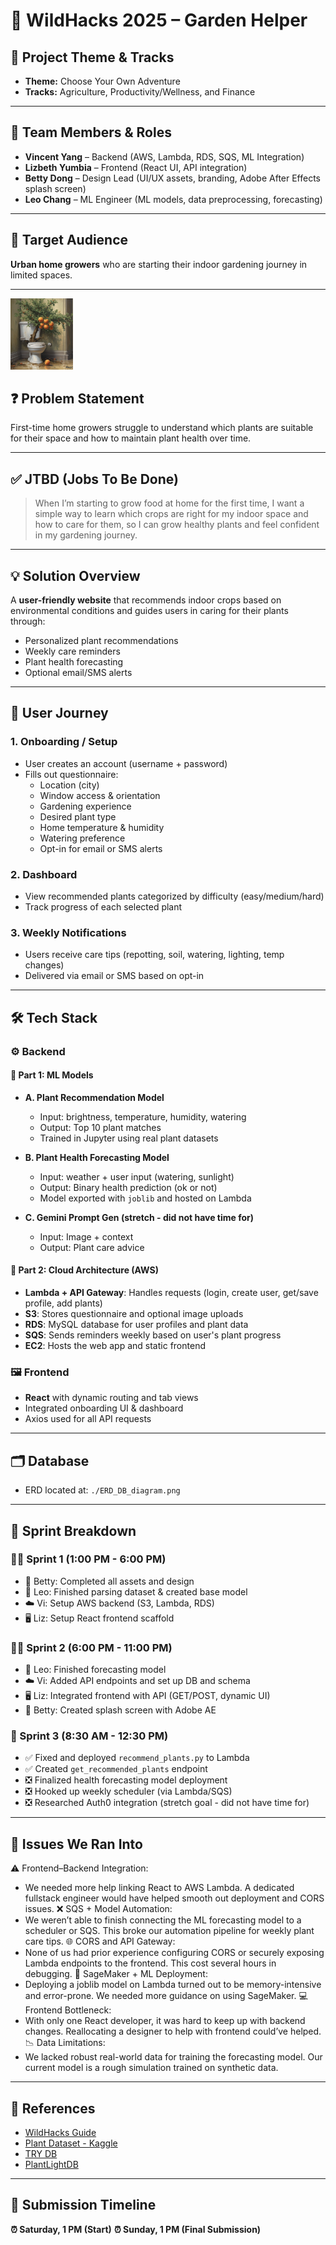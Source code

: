 # 🌱 WildHacks 2025 – Garden Helper

## 🎯 Project Theme & Tracks
- **Theme:** Choose Your Own Adventure
- **Tracks:** Agriculture, Productivity/Wellness, and Finance

---

## 👥 Team Members & Roles
- **Vincent Yang** – Backend (AWS, Lambda, RDS, SQS, ML Integration)
- **Lizbeth Yumbia** – Frontend (React UI, API integration)
- **Betty Dong** – Design Lead (UI/UX assets, branding, Adobe After Effects splash screen)
- **Leo Chang** – ML Engineer (ML models, data preprocessing, forecasting)

---

## 🌿 Target Audience
**Urban home growers** who are starting their indoor gardening journey in limited spaces.

---
<img src="toileeto.png" alt="Toileeto" width="100">

## ❓ Problem Statement
First-time home growers struggle to understand which plants are suitable for their space and how to maintain plant health over time.

---

## ✅ JTBD (Jobs To Be Done)
> When I’m starting to grow food at home for the first time, I want a simple way to learn which crops are right for my indoor space and how to care for them, so I can grow healthy plants and feel confident in my gardening journey.

---

## 💡 Solution Overview
A **user-friendly website** that recommends indoor crops based on environmental conditions and guides users in caring for their plants through:
- Personalized plant recommendations
- Weekly care reminders
- Plant health forecasting
- Optional email/SMS alerts

---

## 🌼 User Journey
### 1. Onboarding / Setup
- User creates an account (username + password)
- Fills out questionnaire:
  - Location (city)
  - Window access & orientation
  - Gardening experience
  - Desired plant type
  - Home temperature & humidity
  - Watering preference
  - Opt-in for email or SMS alerts

### 2. Dashboard
- View recommended plants categorized by difficulty (easy/medium/hard)
- Track progress of each selected plant

### 3. Weekly Notifications
- Users receive care tips (repotting, soil, watering, lighting, temp changes)
- Delivered via email or SMS based on opt-in

---

## 🛠️ Tech Stack

### ⚙️ Backend
#### 🔹 Part 1: ML Models
- **A. Plant Recommendation Model**  
  - Input: brightness, temperature, humidity, watering
  - Output: Top 10 plant matches
  - Trained in Jupyter using real plant datasets

- **B. Plant Health Forecasting Model**
  - Input: weather + user input (watering, sunlight)
  - Output: Binary health prediction (ok or not)
  - Model exported with `joblib` and hosted on Lambda

- **C. Gemini Prompt Gen (stretch - did not have time for)**
  - Input: Image + context
  - Output: Plant care advice

#### 🔹 Part 2: Cloud Architecture (AWS)
- **Lambda + API Gateway**: Handles requests (login, create user, get/save profile, add plants)
- **S3**: Stores questionnaire and optional image uploads
- **RDS**: MySQL database for user profiles and plant data
- **SQS**: Sends reminders weekly based on user's plant progress
- **EC2**: Hosts the web app and static frontend

### 🖼️ Frontend
- **React** with dynamic routing and tab views
- Integrated onboarding UI & dashboard
- Axios used for all API requests

---

## 🗂️ Database
- ERD located at: `./ERD_DB_diagram.png`

---

## 📆 Sprint Breakdown

### 🏃‍♂️ Sprint 1 (1:00 PM - 6:00 PM)
- 🎨 Betty: Completed all assets and design
- 🤖 Leo: Finished parsing dataset & created base model
- ☁️ Vi: Setup AWS backend (S3, Lambda, RDS)
- 🖥️ Liz: Setup React frontend scaffold

### 🏃‍♀️ Sprint 2 (6:00 PM - 11:00 PM)
- 🤖 Leo: Finished forecasting model
- ☁️ Vi: Added API endpoints and set up DB and schema
- 🖥️ Liz: Integrated frontend with API (GET/POST, dynamic UI)
- 🎨 Betty: Created splash screen with Adobe AE

### 🏁 Sprint 3 (8:30 AM - 12:30 PM)
- ✅ Fixed and deployed `recommend_plants.py` to Lambda
- ✅ Created `get_recommended_plants` endpoint
- ❎ Finalized health forecasting model deployment
- ❎ Hooked up weekly scheduler (via Lambda/SQS)
- ❎ Researched Auth0 integration (stretch goal - did not have time for)

---

## 🚧 Issues We Ran Into
⚠️ Frontend–Backend Integration:
- We needed more help linking React to AWS Lambda. A dedicated fullstack engineer would have helped smooth out deployment and CORS issues.
❌ SQS + Model Automation:
- We weren’t able to finish connecting the ML forecasting model to a scheduler or SQS. This broke our automation pipeline for weekly plant care tips.
🌐 CORS and API Gateway:
- None of us had prior experience configuring CORS or securely exposing Lambda endpoints to the frontend. This cost several hours in debugging.
🧠 SageMaker + ML Deployment:
- Deploying a joblib model on Lambda turned out to be memory-intensive and error-prone. We needed more guidance on using SageMaker.
💻 Frontend Bottleneck:
- With only one React developer, it was hard to keep up with backend changes. Reallocating a designer to help with frontend could’ve helped.
📉 Data Limitations:
- We lacked robust real-world data for training the forecasting model. Our current model is a rough simulation trained on synthetic data.
  
---

## 🔗 References
- [WildHacks Guide](https://guide.wildhacks.net)
- [Plant Dataset - Kaggle](https://www.kaggle.com/datasets)
- [TRY DB](https://www.try-db.org/TryWeb/About.php)
- [PlantLightDB](https://plantlightdb.com/)

---

## 🚀 Submission Timeline
**⏰ Saturday, 1 PM (Start)**
**⏰ Sunday, 1 PM (Final Submission)**

